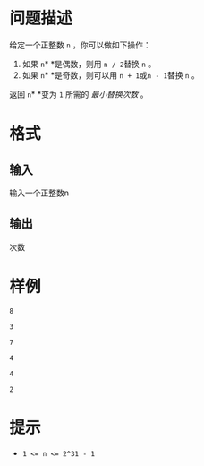 # 问题描述

给定一个正整数 `n` ，你可以做如下操作：

1. ​如果 `n`*​ ​*是偶数，则用 `n / 2`替换 `n` 。
   ​
2. 如果 `n`*​ ​*是奇数，则可以用 `n + 1`或`n - 1`替换 `n` 。

返回 `n`*​ ​*变为 `1` 所需的 *最小替换次数* 。

# 格式

## 输入

输入一个正整数n

## 输出

次数

# 样例

```input1
8
```

```output1
3
```

```input2
7
```

```output2
4
```

```input3
4
```

```output3
2
```

# 提示

* `1 <= n <= 2^31 - 1`

